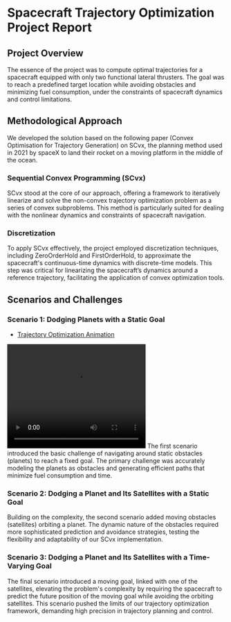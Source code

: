 # Spacecraft Trajectory Optimization Project Report


## Project Overview

The essence of the project was to compute optimal trajectories for a spacecraft equipped with only two functional lateral thrusters. The goal was to reach a predefined target location while avoiding obstacles and minimizing fuel consumption, under the constraints of spacecraft dynamics and control limitations.

## Methodological Approach
We developed the solution based on the following paper (Convex Optimisation for Trajectory Generation) on SCvx, the planning method used in 2021 by spaceX to land their rocket on a moving platform in the middle of the ocean.

### Sequential Convex Programming (SCvx)

SCvx stood at the core of our approach, offering a framework to iteratively linearize and solve the non-convex trajectory optimization problem as a series of convex subproblems. This method is particularly suited for dealing with the nonlinear dynamics and constraints of spacecraft navigation.

### Discretization

To apply SCvx effectively, the project employed discretization techniques, including ZeroOrderHold and FirstOrderHold, to approximate the spacecraft's continuous-time dynamics with discrete-time models. This step was critical for linearizing the spacecraft’s dynamics around a reference trajectory, facilitating the application of convex optimization tools.


## Scenarios and Challenges

### Scenario 1: Dodging Planets with a Static Goal
- [Trajectory Optimization Animation](https://github.com/CamillaMazzoleni/RocketLanding_SCvx/blob/main/out/09/index.html_resources/Evaluation-Final23-config-mov-target-EpisodeVisualisation-figure1-Animation.mp4)

<video width="320" height="240" controls>
  <source src="https://github.com/CamillaMazzoleni/RocketLanding_SCvx/blob/main/out/09/index.html_resources/Evaluation-Final23-config-mov-target-EpisodeVisualisation-figure1-Animation.mp4" type="video/mp4">
  Your browser does not support the video tag.
</video>
The first scenario introduced the basic challenge of navigating around static obstacles (planets) to reach a fixed goal. The primary challenge was accurately modeling the planets as obstacles and generating efficient paths that minimize fuel consumption and time.

### Scenario 2: Dodging a Planet and Its Satellites with a Static Goal

Building on the complexity, the second scenario added moving obstacles (satellites) orbiting a planet. The dynamic nature of the obstacles required more sophisticated prediction and avoidance strategies, testing the flexibility and adaptability of our SCvx implementation.

### Scenario 3: Dodging a Planet and Its Satellites with a Time-Varying Goal

The final scenario introduced a moving goal, linked with one of the satellites, elevating the problem's complexity by requiring the spacecraft to predict the future position of the moving goal while avoiding the orbiting satellites. This scenario pushed the limits of our trajectory optimization framework, demanding high precision in trajectory planning and control.

